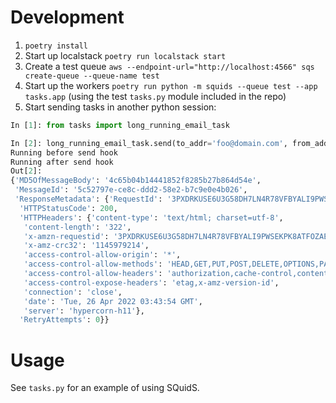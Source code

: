 # Development

1. `poetry install`
2. Start up localstack `poetry run localstack start`
3. Create a test queue `aws --endpoint-url="http://localhost:4566" sqs create-queue --queue-name test`
4. Start up the workers `poetry run python -m squids --queue test --app tasks.app` (using the test `tasks.py` module included in the repo)
5. Start sending tasks in another python session:

```python
In [1]: from tasks import long_running_email_task

In [2]: long_running_email_task.send(to_addr='foo@domain.com', from_addr='bar@domain.com', body='Hello World!')
Running before send hook
Running after send hook
Out[2]:
{'MD5OfMessageBody': '4c65b04b14441852f8285b27b864d54e',
 'MessageId': '5c52797e-ce8c-ddd2-58e2-b7c9e0e4b026',
 'ResponseMetadata': {'RequestId': '3PXDRKUSE6U3G58DH7LN4R78VFBYALI9PWSEKPK8ATFOZAEVKEG3',
  'HTTPStatusCode': 200,
  'HTTPHeaders': {'content-type': 'text/html; charset=utf-8',
   'content-length': '322',
   'x-amzn-requestid': '3PXDRKUSE6U3G58DH7LN4R78VFBYALI9PWSEKPK8ATFOZAEVKEG3',
   'x-amz-crc32': '1145979214',
   'access-control-allow-origin': '*',
   'access-control-allow-methods': 'HEAD,GET,PUT,POST,DELETE,OPTIONS,PATCH',
   'access-control-allow-headers': 'authorization,cache-control,content-length,content-md5,content-type,etag,location,x-amz-acl,x-amz-content-sha256,x-amz-date,x-amz-request-id,x-amz-security-token,x-amz-tagging,x-amz-target,x-amz-user-agent,x-amz-version-id,x-amzn-requestid,x-localstack-target,amz-sdk-invocation-id,amz-sdk-request',
   'access-control-expose-headers': 'etag,x-amz-version-id',
   'connection': 'close',
   'date': 'Tue, 26 Apr 2022 03:43:54 GMT',
   'server': 'hypercorn-h11'},
  'RetryAttempts': 0}}
```


# Usage

See `tasks.py` for an example of using SQuidS.